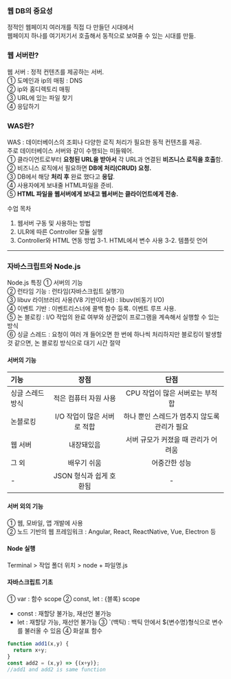 ### 웹 DB의 중요성
정적인 웹페이지 여러개를 직접 다 만들던 시대에서   
웹페이지 하나를 여기저기서 호출해서 동적으로 보여줄 수 있는 시대를 만듦.

### 웹 서버란?
웹 서버 : 정적 컨텐츠를 제공하는 서버.   
① 도메인과 ip의 매핑 : DNS   
② ip와 홈디렉토리 매핑   
③ URL에 있는 파일 찾기   
④ 응답하기   

### WAS란?   
WAS : 데이터베이스의 조회나 다양한 로직 처리가 필요한 동적 컨텐츠를 제공.   
주로 데이터베이스 서버와 같이 수행되는 미들웨어.   
① 클라이언트로부터 **요청된 URL을 받아서** 각 URL과 연결된 **비즈니스 로직을 호출**함.   
② 비즈니스 로직에서 필요하면 **DB에 처리(CRUD) 요청.**   
③ DB에서 해당 **처리 후** 완료 했다고 **응답**.   
④ 사용자에게 보내줄 HTML파일을 준비.   
⑤ **HTML 파일을 웹서버에게 보내고 웹서버는 클라이언트에게 전송.**

수업 목차
1. 웹서버 구동 및 사용하는 방법
2. ULR에 따른 Controller 모듈 실행
3. Controller와 HTML 연동 방법
  3-1. HTML에서 변수 사용
  3-2. 템플릿 언어
***
### 자바스크립트와 Node.js
Node.js 특징
① 서버의 기능   
② 런타임 기능 : 런타임(자바스크립트 실행기)   
③ libuv 라이브러리 사용(V8 기반이라서) : libuv(비동기 I/O)   
④ 이벤트 기반 : 이벤트리스너에 콜백 함수 등록. 이벤트 루프 사용.    
⑤ 논 블로킹 : I/O 작업의 완료 여부와 상관없이 프로그램을 계속해서 실행할 수 있는 방식    
⑥ 싱글 스레드 : 요청이 여러 개 들어오면 한 번에 하나씩 처리하지만 블로킹이 발생할 것 같으면, 논 블로킹 방식으로 대기 시간 절약    

#### 서버의 기능
|기능|장점|단점|
|:---|:---:|:---:|
|싱글 스레드 방식|적은 컴퓨터 자원 사용|CPU 작업이 많은 서버로는 부적합|
|논블로킹|I/O 작업이 많은 서버로 적합|하나 뿐인 스레드가 멈추지 않도록 관리가 필요|
|웹 서버|내장돼있음|서버 규모가 커졌을 때 관리가 어려움|
|그 외|배우기 쉬움|어중간한 성능|
|-|JSON 형식과 쉽게 호환됨|-|

#### 서버 외의 기능
① 웹, 모바일, 앱 개발에 사용    
② 노드 기반의 웹 프레임워크 : Angular, React, ReactNative, Vue, Electron 등

#### Node 실행
Terminal > 작업 폴더 위치 > node + 파일명.js

#### 자바스크립트 기초
① var : 함수 scope
② const, let : {블록} scope
  * const : 재할당 불가능, 재선언 불가능
  * let : 재할당 가능, 재선언 불가능
③ `(백틱) : 백틱 안에서 ${변수명}형식으로 변수를 불러올 수 있음
④ 화살표 함수
```javascript
function add1(x,y) {
  return x+y;
}
const add2 = (x,y) => {(x+y)};
//add1 and add2 is same function
```
